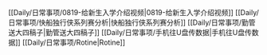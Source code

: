 [[Daily/日常事项/0819-给新生入学介绍视频|0819-给新生入学介绍视频]]
[[Daily/日常事项/快船独行侠系列赛分析|快船独行侠系列赛分析]]
[[Daily/日常事项/勤管送大四稿子|勤管送大四稿子]]
[[Daily/日常事项/手机往U盘传数据|手机往U盘传数据]]
[[Daily/日常事项/Rotine|Rotine]]
